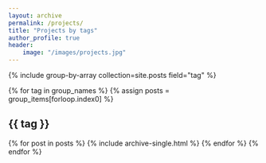 ```yaml
---
layout: archive
permalink: /projects/
title: "Projects by tags"
author_profile: true
header:
    image: "/images/projects.jpg"
---
```


{% include group-by-array collection=site.posts field="tag" %}

{% for tag in group_names %}
  {% assign posts = group_items[forloop.index0] %}
  <h2 id="{{ tag | slugify }}" class="archive__subtitle">{{ tag }}</h2>
  {% for post in posts %}
    {% include archive-single.html %}
  {% endfor %}
{% endfor %}
